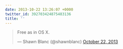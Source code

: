 ```yaml
---
date: 2013-10-22 13:26:07 +0000
twitter_id: 392703424875483136
title: ''
---
```


<blockquote class="twitter-tweet"><p lang="en" dir="ltr">Free as in OS X.</p>&mdash; Shawn Blanc (@shawnblanc) <a href="https://twitter.com/shawnblanc/status/392702951157792768?ref_src=twsrc%5Etfw">October 22, 2013</a></blockquote>
<script async src="https://platform.twitter.com/widgets.js" charset="utf-8"></script>
